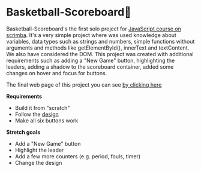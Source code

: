 # Basketball-Scoreboard:basketball:
Basketball-Scoreboard's the first solo project for [JavaScript course on scrimba](https://scrimba.com/learn/learnjavascript). It's a very simple project where was used knowledge about variables, data types such as strings and numbers, simple functions without arguments and methods like getElementById(), innerText and textContent. We also have considered the DOM. This project was created with additional requirements such as adding a "New Game" button, highlighting the leaders, adding a shadow to the scoreboard container, added some changes on hover and focus for buttons.

The final web page of this project you can see [by clicking here](https://anastasiyastuzhuk.github.io/Basketball-Scoreboard/)

**Requirements**
- Build it from "scratch"
- Follow the [design](https://www.figma.com/file/YC48MCx4frBFtYoz6rNJE6/Basketball-Scoreboard)
- Make all six buttons work

**Stretch goals**
- Add a "New Game" button
- Highlight the leader
- Add a few more counters (e.g. period, fouls, timer)
- Change the design
